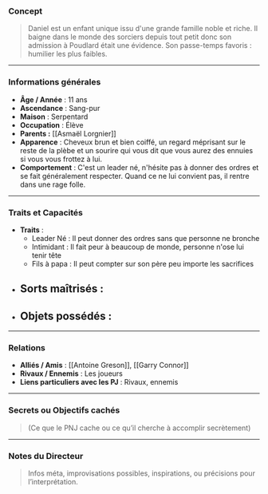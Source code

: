 ### Concept
> Daniel est un enfant unique issu d'une grande famille noble et riche. Il baigne dans le monde des sorciers depuis tout petit donc son admission à Poudlard était une évidence. Son passe-temps favoris : humilier les plus faibles.

---

### Informations générales
- **Âge / Année** : 11 ans 
- **Ascendance** : Sang-pur
- **Maison** : Serpentard
- **Occupation** : Élève
- **Parents :** [[Asmaël Lorgnier]]
- **Apparence** : Cheveux brun et bien coiffé, un regard méprisant sur le reste de la plèbe et un sourire qui vous dit que vous aurez des ennuies si vous vous frottez à lui.
- **Comportement** : C'est un leader né, n'hésite pas à donner des ordres et se fait généralement respecter. Quand ce ne lui convient pas, il rentre dans une rage folle.

---

### Traits et Capacités
- **Traits** : 
	- Leader Né : Il peut donner des ordres sans que personne ne bronche
	- Intimidant : Il fait peur à beaucoup de monde, personne n'ose lui tenir tête
	- Fils à papa : Il peut compter sur son père peu importe les sacrifices
- **Sorts maîtrisés** : 
	- 
- **Objets possédés** :
	- 

---

### Relations
- **Alliés / Amis** : [[Antoine Greson]], [[Garry Connor]]
- **Rivaux / Ennemis** : Les joueurs
- **Liens particuliers avec les PJ** : Rivaux, ennemis 

---

### Secrets ou Objectifs cachés
> (Ce que le PNJ cache ou ce qu’il cherche à accomplir secrètement)

---

### Notes du Directeur
> Infos méta, improvisations possibles, inspirations, ou précisions pour l’interprétation.


